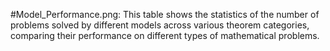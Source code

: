#Model_Performance.png: This table shows the statistics of the number of problems solved by different models across various theorem categories, comparing their performance on different types of mathematical problems.
